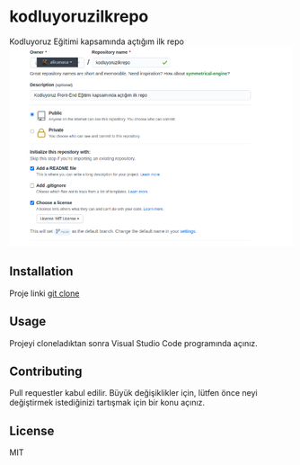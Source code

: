# kodluyoruzilkrepo
Kodluyoruz Eğitimi kapsamında açtığım ilk repo
![Proje Resmi](https://raw.githubusercontent.com/alicanaca/kodluyoruzilkrepo/main/kodluyoruz.png)

## Installation
Proje linki
[git clone](https://github.com/alicanaca/kodluyoruzilkrepo.git)

## Usage
Projeyi cloneladıktan sonra Visual Studio Code programında açınız.

## Contributing
Pull requestler kabul edilir. Büyük değişiklikler için, lütfen önce neyi değiştirmek istediğinizi tartışmak için bir konu açınız.

## License
MIT